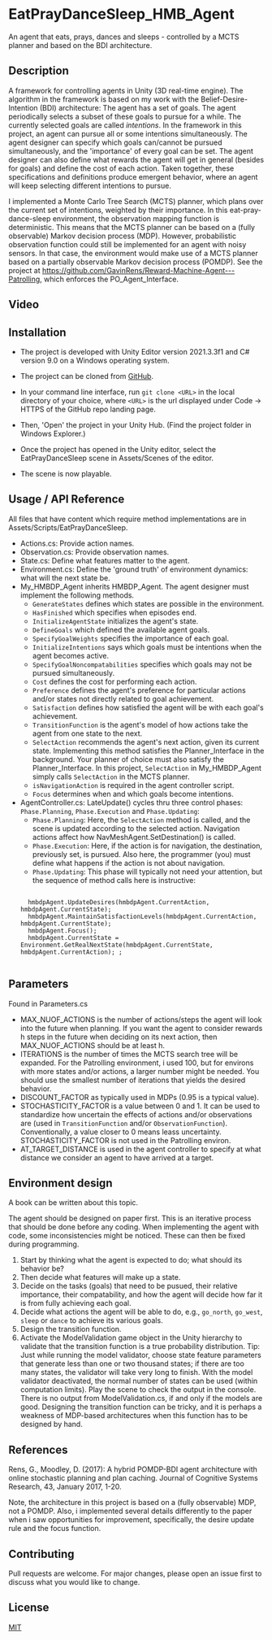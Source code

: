 # EatPrayDanceSleep_HMB_Agent
An agent that eats, prays, dances and sleeps - controlled by a MCTS planner and based on the BDI architecture. 

## Description
A framework for controlling agents in Unity (3D real-time engine). The algorithm in the framework is based on my work with the Belief-Desire-Intention (BDI) architecture: The agent has a set of goals. The agent periodically selects a subset of these goals to pursue for a while. The currently selected goals are called *intentions*. In the framework in this project, an agent can pursue all or some intentions simultaneously. The agent designer can specify which goals can/cannot be pursued simultaneously, and the 'importance' of every goal can be set. The agent designer can also define what rewards the agent will get in general (besides for goals) and define the cost of each action. Taken together, these specifications and definitions produce emergent behavior, where an agent will keep selecting different intentions to pursue.

I implemented a Monte Carlo Tree Search (MCTS) planner, which plans over the current set of intentions, weighted by their importance. In this eat-pray-dance-sleep environment, the observation mapping function is deterministic. This means that the MCTS planner can be based on a (fully observable) Markov decision process (MDP). However, probabilistic observation function could still be implemented for an agent with noisy sensors. In that case, the environment would make use of a MCTS planner based on a partially observable Markov decision process (POMDP). See the project at https://github.com/GavinRens/Reward-Machine-Agent---Patrolling, which enforces the PO_Agent_Interface.

## Video



## Installation
- The project is developed with Unity Editor version 2021.3.3f1 and C# version 9.0 on a Windows operating system.

- The project can be cloned from [GitHub](https://github.com/GavinRens/Reward-Machine-Agent---Treasure-Hunting).

- In your command line interface, run `git clone <URL>` in the local directory of your choice, where `<URL>` is the url displayed under Code -> HTTPS of the GitHub repo landing page.

- Then, 'Open' the project in your Unity Hub. (Find the project folder in Windows Explorer.)

- Once the project has opened in the Unity editor, select the EatPrayDanceSleep scene in Assets/Scenes of the editor.

- The scene is now playable.

## Usage / API Reference
 All files that have content which require method implementations are in Assets/Scripts/EatPrayDanceSleep.
 - Actions.cs: Provide action names.
 - Observation.cs: Provide observation names.
 - State.cs: Define what features matter to the agent.
 - Environment.cs: Define the 'ground truth' of environment dynamics: what will the next state be.
 - My_HMBDP_Agent inherits HMBDP_Agent. The agent designer must implement the following methods.
    - `GenerateStates` defines which states are possible in the environment.
    - `HasFinished` which specifies when episodes end.
    - `InitializeAgentState` initializes the agent's state.
    - `DefineGoals` which defined the available agent goals.
    - `SpecifyGoalWeights` specifies the importance of each goal.
    - `InitializeIntentions` says which goals must be intentions when the agent becomes active.
    - `SpecifyGoalNoncompatabilities` specifies which goals may not be pursued simultaneously.
    - `Cost` defines the cost for performing each action.
    - `Preference` defines the agent's preference for particular actions and/or states not directly related to goal achievement.
    - `Satisfaction` defines how satisfied the agent will be with each goal's achievement.
    - `TransitionFunction` is the agent's model of how actions take the agent from one state to the next.
    - `SelectAction` recommends the agent's next action, given its current state. Implementing this method satisfies the Planner_Interface in the background. Your planner of choice must also satisfy the Planner_Interface. In this project, `SelectAction` in My_HMBDP_Agent simply calls `SelectAction` in the MCTS planner.
    - `isNavigationAction` is required in the agent controller script.
    - `Focus` determines when and which goals become intentions.
 - AgentController.cs: LateUpdate() cycles thru three control phases: `Phase.Planning`, `Phase.Execution` and `Phase.Updating`:
    - `Phase.Planning`: Here, the `SelectAction` method is called, and the scene is updated according to the selected action. Navigation actions affect how NavMeshAgent.SetDestination() is called.
    - `Phase.Execution`: Here, if the action is for navigation, the destination, previously set, is pursued. Also here, the programmer (you) must define what happens if the action is not about navigation.
    - `Phase.Updating`: This phase will typically not need your attention, but the sequence of method calls here is instructive:
     <pre><code>
     hmbdpAgent.UpdateDesires(hmbdpAgent.CurrentAction, hmbdpAgent.CurrentState);
     hmbdpAgent.MaintainSatisfactionLevels(hmbdpAgent.CurrentAction, hmbdpAgent.CurrentState);
     hmbdpAgent.Focus();
     hmbdpAgent.CurrentState = Environment.GetRealNextState(hmbdpAgent.CurrentState, hmbdpAgent.CurrentAction); ;
     </code></pre>

## Parameters
Found in Parameters.cs

- MAX_NUOF_ACTIONS is the number of actions/steps the agent will look into the future when planning. If you want the agent to consider rewards h steps in the future when deciding on its next action, then MAX_NUOF_ACTIONS should be at least h.
- ITERATIONS is the number of times the MCTS search tree will be expanded. For the Patrolling environment, i used 100, but for environs with more states and/or actions, a larger number might be needed. You should use the smallest number of iterations that yields the desired behavior.
- DISCOUNT_FACTOR as typically used in MDPs (0.95 is a typical value).
- STOCHASTICITY_FACTOR is a value between 0 and 1. It can be used to standardize how uncertain the effects of actions and/or observations are (used in `TransitionFunction` and/or `ObservationFunction`). Conventionally, a value closer to 0 means leass uncertainty. STOCHASTICITY_FACTOR is not used in the Patrolling environ.
- AT_TARGET_DISTANCE is used in the agent controller to specify at what distance we consider an agent to have arrived at a target.

## Environment design
A book can be written about this topic.

The agent should be designed on paper first. This is an iterative process that should be done before any coding. When implementing the agent with code, some inconsistencies might be noticed. These can then be fixed during programming.

1. Start by thinking what the agent is expected to do; what should its behavior be?
2. Then decide what features will make up a state.
3. Decide on the tasks (goals) that need to be pusued, their relative importance, their compatability, and how the agent will decide how far it is from fully achieving each goal.
4. Decide what actions the agent will be able to do, e.g., `go_north`, `go_west`, `sleep` or `dance` to achieve its various goals. 
5. Design the transition function.
6. Activate the ModelValidation game object in the Unity hierarchy to validate that the transition function is a true probability distribution. Tip: Just while running the model validator, choose state feature parameters that generate less than one or two thousand states; if there are too many states, the validator will take very long to finish. With the model validator deactivated, the normal number of states can be used (within computation limits). Play the scene to check the output in the console. There is no output from ModelValidation.cs, if and only if the models are good. Designing the transition function can be tricky, and it is perhaps a weakness of MDP-based architectures when this function has to be designed by hand.

## References
Rens, G., Moodley, D. (2017): A hybrid POMDP-BDI agent architecture with online stochastic planning and plan caching. Journal of Cognitive Systems Research, 43, January 2017, 1-20.

Note, the architecture in this project is based on a (fully observable) MDP, not a POMDP. Also, i implemented several details differently to the paper when i saw opportunities for improvement, specifically, the desire update rule and the focus function.

## Contributing
Pull requests are welcome. For major changes, please open an issue first to discuss what you would like to change.

## License
[MIT](https://choosealicense.com/licenses/mit/)

